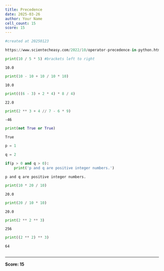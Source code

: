 ```yaml
---
title: Precedence
date: 2025-03-26
author: Your Name
cell_count: 15
score: 15
---
```


```python
#created at 20250123
```


```python
https://www.scientecheasy.com/2022/10/operator-precedence-in-python.html/
```


```python
print(10 / 5 * 5) #brackets left to right

```

    10.0



```python
print(10 - 10 + 10 / 10 * 10) 

```

    10.0



```python
print(((6 - 3) + 2 * 4) * 8 / 4) 
```

    22.0



```python
print(2 ** 3 + 4 // 7 - 6 * 9) 
```

    -46



```python
print(not True or True) 
```

    True



```python
p = 1
```


```python
q = 2
```


```python
if(p > 0 and q > 0):
    print('p and q are positive integer numbers.')

```

    p and q are positive integer numbers.



```python
print(10 * 20 / 10)
```

    20.0



```python
print(20 / 10 * 10)
```

    20.0



```python
print(2 ** 2 ** 3)
```

    256



```python
print((2 ** 2) ** 3)
```

    64



```python

```


---
**Score: 15**